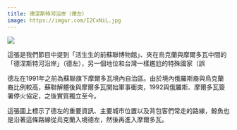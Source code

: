 ```yaml
---
title: 德涅斯特河沿岸（德左）
image: https://imgur.com/I2CxNiL.jpg
---
```


![](https://imgur.com/I2CxNiL.jpg)

這張是我們節目中提到「活生生的前蘇聯博物館」、夾在烏克蘭與摩爾多瓦中間的「德涅斯特河沿岸」（德左），另一個地位和台灣一樣尷尬的特殊國家（誤

德左在1991年之前為蘇聯旗下摩爾多瓦境內自治區。由於境內俄羅斯裔與烏克蘭裔比例較高，蘇聯解體後與摩爾多瓦開始軍事衝突，1992與俄羅斯、摩爾多瓦簽署停火協定，之後實質獨立至今。

這張圖上標示了德左的重要資訊、主要城市位置以及背包客們常走的路線，鯨魚也是沿著這條路線從烏克蘭入境德左，然後再進入摩爾多瓦。